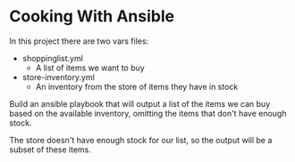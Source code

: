 Cooking With Ansible
====================

In this project there are two vars files:

- shoppinglist.yml
  - A list of items we want to buy
- store-inventory.yml
  - An inventory from the store of items they have in stock

Build an ansible playbook that will output a list of the items we can buy based on the available inventory, omitting the items that don't have enough stock. 

The store doesn't have enough stock for our list, so the output will be a subset of these items.